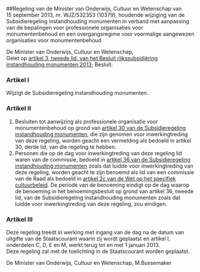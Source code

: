 <meta http-equiv='Content-Type' content='text/html; charset=utf-8' />

##Regeling van de Minister van Onderwijs, Cultuur en Wetenschap van 15 september 2013, nr. WJZ/532353 (10379), houdende wijziging van de Subsidieregeling instandhouding monumenten in verband met aanpassing van de bepalingen voor professionele organisaties voor monumentenbehoud en een overgangsregime voor voormalige aangewezen organisaties voor monumentenbehoud

De Minister van Onderwijs, Cultuur en Wetenschap,  
Gelet op [artikel 3, tweede lid, van het Besluit rijkssubsidiëring instandhouding monumenten 2013](../../../../../../../../AMvB/besluit/rijkssubsidiëring/instandhouding/monumenten/2013/BWBR0032036/README.md);
Besluit:    

### Artikel  I  

Wijzigt de Subsidieregeling instandhouding monumenten.   

### Artikel  II  

1.  Besluiten tot aanwijzing als professionele organisatie voor monumentenbehoud op grond van [artikel 30 van de Subsidieregeling instandhouding monumenten](../../../../../../../../ministeriele-regeling/subsidieregeling/instandhouding/monumenten/BWBR0032075/README.md), die zijn genomen voor inwerkingtreding van deze regeling, worden geacht een vermelding als bedoeld in artikel 30, derde lid, van die regeling te hebben.   
2.  Personen die op de dag voor inwerkingtreding van deze regeling lid waren van de commissie, bedoeld in [artikel 36 van de Subsidieregeling instandhouding monumenten](../../../../../../../../ministeriele-regeling/subsidieregeling/instandhouding/monumenten/BWBR0032075/README.md) zoals dat luidde voor inwerkingtreding van deze regeling, worden geacht te zijn benoemd als lid van een commissie van de Raad als bedoeld in [artikel 2c van de Wet op het specifiek cultuurbeleid](../../../../../../../../wet/wet/op/het/specifiek/cultuurbeleid/BWBR0005904/README.md). De periode van de benoeming eindigt op de dag waarop de benoeming in het benoemingsbesluit op grond van artikel 36, tweede lid, van de Subsidieregeling instandhouding monumenten zoals dat luidde voor inwerkingtreding van deze regeling, zou eindigen.   

### Artikel  III  

Deze regeling treedt in werking met ingang van de dag na de datum van uitgifte van de Staatscourant waarin zij wordt geplaatst en artikel I, onderdelen C, D, E en M, werkt terug tot en met 1 januari 2013.  
Deze regeling zal met de toelichting in de Staatscourant worden geplaatst.  

De 
Minister van Onderwijs, Cultuur en Wetenschap,
M.Bussemaker   
